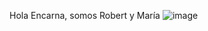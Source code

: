 Hola Encarna, somos Robert y María
![image](https://github.com/Rumanowsky/ENDES/assets/123821084/9ca0bae3-2468-45ed-a93c-850699b3728b)
